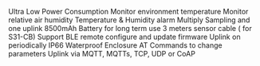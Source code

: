 Ultra Low Power Consumption
Monitor environment temperature
Monitor relative air humidity
Temperature & Humidity alarm
Multiply Sampling and one uplink
8500mAh Battery for long term use
3 meters sensor cable ( for S31-CB)
Support BLE remote configure and update firmware
Uplink on periodically
IP66 Waterproof Enclosure
AT Commands to change parameters
Uplink via MQTT, MQTTs, TCP, UDP or CoAP
